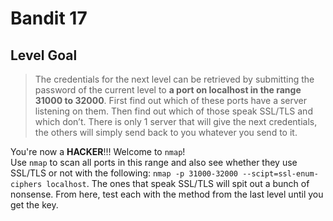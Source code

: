 # Bandit 17

## Level Goal

> The credentials for the next level can be retrieved by submitting the password of the current level to **a port on localhost in the range 31000 to 32000**. First find out which of these ports have a server listening on them. Then find out which of those speak SSL/TLS and which don’t. There is only 1 server that will give the next credentials, the others will simply send back to you whatever you send to it.

You're now a **HACKER**!!! Welcome to `nmap`! <br>
Use `nmap` to scan all ports in this range and also see whether they use SSL/TLS or not with the following: `nmap -p 31000-32000 --scipt=ssl-enum-ciphers localhost`. The ones that speak SSL/TLS will spit out a bunch of nonsense. From here, test each with the method from the last level until you get the key.
